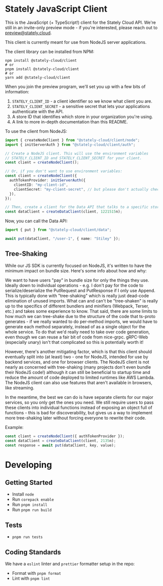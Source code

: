 # Stately JavaScript Client

This is the JavaScript (+ TypeScript!) client for the Stately Cloud API. We're
still in an invite-only preview mode - if you're interested, please reach out to
preview@stately.cloud.

This client is currently meant for use from NodeJS server applications.

The client library can be installed from NPM:

```
npm install @stately-cloud/client
# or
pnpm install @stately-cloud/client
# or
yarn add @stately-cloud/client
```

When you join the preview program, we'll set you up with a few bits of information:

1. `STATELY_CLIENT_ID` - a client identifier so we know what client you are.
2. `STATELY_CLIENT_SECRET` - a sensitive secret that lets your applications authenticate with the API.
3. A store ID that identifies which store in your organization you're using.
4. A link to more in-depth documentation than this README.

To use the client from NodeJS:

```ts
import { createNodeClient } from "@stately-cloud/client/node";
import { initServerAuth } from "@stately-cloud/client/auth";

// Create a NodeJS client. This will use the environment variables
// STATELY_CLIENT_ID and STATELY_CLIENT_SECRET for your client.
const client = createNodeClient();

// Or, if you don't want to use environment variables:
const client = createNodeClient({
  authTokenProvider: initServerAuth({
    clientID: "my-client-id",
    clientSecret: "my-client-secret", // but please don't actually check this into source 🙏
  }),
});

// Then, create a client for the Data API that talks to a specific store ID:
const dataClient = createDataClient(client, 1221515n);
```

Now, you can call the Data API:

```ts
import { put } from "@stately-cloud/client/data";

await put(dataClient, "/user-1", { name: "Stiley" });
```

## Tree-Shaking

While our JS SDK is currently focused on NodeJS, it's written to have the
minimum impact on bundle size. Here's some info about how and why:

We want to have users "pay" in bundle size for only the things they use.
Ideally down to individual operations - e.g. I don't pay for the code to
serialize/deserialize the PutRequest and PutResponse if I only use Append.
This is typically done with "tree-shaking" which is really just dead-code
elimination of unused imports. What can and can't be "tree-shaken" is really
up to the specifics of different bundlers and minifiers (Webpack, Terser,
etc.) and takes some experience to know. That said, there are some limits to
how much we can tree-shake due to the structure of the code that ts-proto
generates - if we really wanted to do per-method imports, we would have to
generate each method separately, instead of as a single object for the whole
service. To do that we'd really need to take over code generation, even
though we can reuse a fair bit of code from nice-grpc. gRPC-Web (especially
unary) isn't that complicated so this is potentially worth it!

However, there's another mitigating factor, which is that this client should
eventually split into (at least) two - one for NodeJS, intended for use by
backend services, and one for browser clients. The NodeJS client is not
nearly as concerned with tree-shaking (many projects don't even bundle their
NodeJS code!) although it can still be beneficial to startup time and reduce
the amount of code deployed to limited runtimes like AWS Lambda. The NodeJS
client can also use features that aren't available in browsers, like
streaming.

In the meantime, the best we can do is have separate clients for our
major services, so you only get the ones you need. We still require users to
pass these clients into individual functions instead of exposing an object
full of functions - this is bad for discoverability, but gives us a way to
implement more tree-shaking later without forcing everyone to rewrite their
code.

Example:

```ts
const client = createNodeClient({ authTokenProvider });
const dataClient = createDataClient(client, 2135n);
const response = await put(dataClient, key, value);
```

# Developing

## Getting Started

- Install `node`
- Run `corepack enable`
- Run `pnpm install`
- Run `pnpm run build`

## Tests

- `pnpm run tests`

## Coding Standards

We have a `eslint` linter and `prettier` formatter setup in the repo:

- Format with `pnpm format`
- Lint with `pnpm lint`
